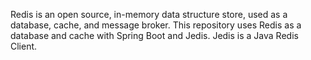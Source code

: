 Redis is an open source, in-memory data structure 
store, used as a database, cache, and message broker.
This repository uses Redis as a database and cache with Spring Boot
and Jedis. Jedis is a Java Redis Client.  